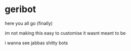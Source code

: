 # geribot
here you all go (finally)

im not making this easy to customise it wasnt meant to be

i wanna see jabbas shitty bots
